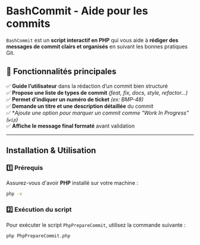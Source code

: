 #  BashCommit - Aide pour les commits

`BashCommit` est un **script interactif en PHP** qui vous aide à **rédiger des messages de commit clairs et organisés** en suivant les bonnes pratiques Git.

## 📌 Fonctionnalités principales
✅ **Guide l’utilisateur** dans la rédaction d’un commit bien structuré  
✅ **Propose une liste de types de commit** *(feat, fix, docs, style, refactor...)*  
✅ **Permet d’indiquer un numéro de ticket** *(ex: BMP-48)*  
✅ **Demande un titre et une description détaillée** du commit  
✅ **Ajoute une option pour marquer un commit comme "Work In Progress" (`wip`)*  
✅ **Affiche le message final formaté** avant validation  

---

##  Installation & Utilisation

### **1️⃣ Prérequis**
Assurez-vous d'avoir **PHP** installé sur votre machine :  
```bash
php -v
```

### **2️⃣ Exécution du script**
Pour exécuter le script `PhpPrepareCommit`, utilisez la commande suivante :  
```bash
php PhpPrepareCommit.php
```



